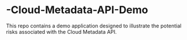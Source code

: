 # -Cloud-Metadata-API-Demo
This repo contains a demo application designed to illustrate the potential risks associated with the Cloud Metadata API. 
